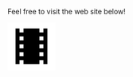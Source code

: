 Feel free to visit the web site below!

[![Logo](VideoClub.Web/Content/icons/movies.png)](https://videoclub3nitas.azurewebsites.net/)
